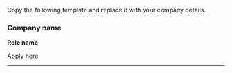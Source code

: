 Copy the following template and replace it with your company details.

### Company name

**Role name**

[Apply here](https://www.link-to-your-job-posting.com)

____